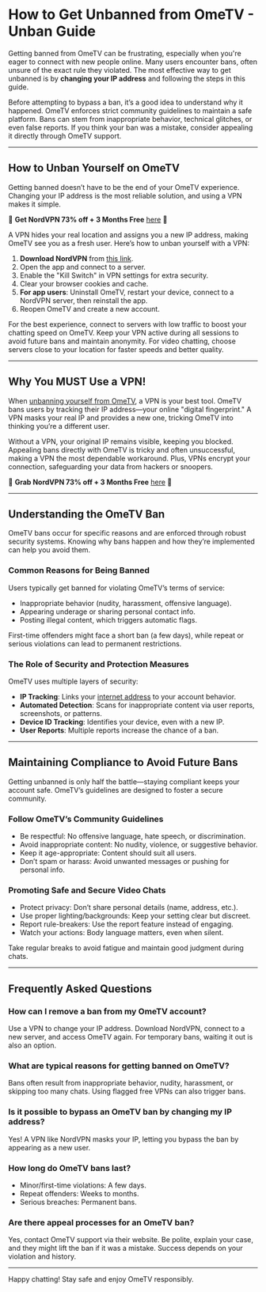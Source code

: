 # How to Get Unbanned from OmeTV - Unban Guide

Getting banned from OmeTV can be frustrating, especially when you're eager to connect with new people online. Many users encounter bans, often unsure of the exact rule they violated. The most effective way to get unbanned is by **changing your IP address** and following the steps in this guide.

Before attempting to bypass a ban, it’s a good idea to understand why it happened. OmeTV enforces strict community guidelines to maintain a safe platform. Bans can stem from inappropriate behavior, technical glitches, or even false reports. If you think your ban was a mistake, consider appealing it directly through OmeTV support.

---

## How to Unban Yourself on OmeTV

Getting banned doesn’t have to be the end of your OmeTV experience. Changing your IP address is the most reliable solution, and using a VPN makes it simple.

🎁 **Get NordVPN 73% off + 3 Months Free** [here](https://go.nordvpn.net/SH5kU) 🎁

A VPN hides your real location and assigns you a new IP address, making OmeTV see you as a fresh user. Here’s how to unban yourself with a VPN:

1. **Download NordVPN** from [this link](https://go.nordvpn.net/SH5kU).
2. Open the app and connect to a server.
3. Enable the "Kill Switch" in VPN settings for extra security.
4. Clear your browser cookies and cache.
5. **For app users**: Uninstall OmeTV, restart your device, connect to a NordVPN server, then reinstall the app.
6. Reopen OmeTV and create a new account.

For the best experience, connect to servers with low traffic to boost your chatting speed on OmeTV. Keep your VPN active during all sessions to avoid future bans and maintain anonymity. For video chatting, choose servers close to your location for faster speeds and better quality.

---

## Why You MUST Use a VPN!

When [unbanning yourself from OmeTV](https://medium.com/@potiris81293ajz1/how-to-get-unbanned-from-ometv-unban-guide-47839a20aeef), a VPN is your best tool. OmeTV bans users by tracking their IP address—your online "digital fingerprint." A VPN masks your real IP and provides a new one, tricking OmeTV into thinking you’re a different user.

Without a VPN, your original IP remains visible, keeping you blocked. Appealing bans directly with OmeTV is tricky and often unsuccessful, making a VPN the most dependable workaround. Plus, VPNs encrypt your connection, safeguarding your data from hackers or snoopers.

🎁 **Grab NordVPN 73% off + 3 Months Free** [here](https://go.nordvpn.net/SH5kU) 🎁

---

## Understanding the OmeTV Ban

OmeTV bans occur for specific reasons and are enforced through robust security systems. Knowing why bans happen and how they’re implemented can help you avoid them.

### Common Reasons for Being Banned

Users typically get banned for violating OmeTV’s terms of service:
- Inappropriate behavior (nudity, harassment, offensive language).
- Appearing underage or sharing personal contact info.
- Posting illegal content, which triggers automatic flags.

First-time offenders might face a short ban (a few days), while repeat or serious violations can lead to permanent restrictions.

### The Role of Security and Protection Measures

OmeTV uses multiple layers of security:
- **IP Tracking**: Links your [internet address](https://github.com/IP-Address-Spoofer) to your account behavior.
- **Automated Detection**: Scans for inappropriate content via user reports, screenshots, or patterns.
- **Device ID Tracking**: Identifies your device, even with a new IP.
- **User Reports**: Multiple reports increase the chance of a ban.

---

## Maintaining Compliance to Avoid Future Bans

Getting unbanned is only half the battle—staying compliant keeps your account safe. OmeTV’s guidelines are designed to foster a secure community.

### Follow OmeTV’s Community Guidelines

- Be respectful: No offensive language, hate speech, or discrimination.
- Avoid inappropriate content: No nudity, violence, or suggestive behavior.
- Keep it age-appropriate: Content should suit all users.
- Don’t spam or harass: Avoid unwanted messages or pushing for personal info.

### Promoting Safe and Secure Video Chats

- Protect privacy: Don’t share personal details (name, address, etc.).
- Use proper lighting/backgrounds: Keep your setting clear but discreet.
- Report rule-breakers: Use the report feature instead of engaging.
- Watch your actions: Body language matters, even when silent.

Take regular breaks to avoid fatigue and maintain good judgment during chats.

---

## Frequently Asked Questions

### How can I remove a ban from my OmeTV account?
Use a VPN to change your IP address. Download NordVPN, connect to a new server, and access OmeTV again. For temporary bans, waiting it out is also an option.

### What are typical reasons for getting banned on OmeTV?
Bans often result from inappropriate behavior, nudity, harassment, or skipping too many chats. Using flagged free VPNs can also trigger bans.

### Is it possible to bypass an OmeTV ban by changing my IP address?
Yes! A VPN like NordVPN masks your IP, letting you bypass the ban by appearing as a new user.

### How long do OmeTV bans last?
- Minor/first-time violations: A few days.
- Repeat offenders: Weeks to months.
- Serious breaches: Permanent bans.

### Are there appeal processes for an OmeTV ban?
Yes, contact OmeTV support via their website. Be polite, explain your case, and they might lift the ban if it was a mistake. Success depends on your violation and history.

---

Happy chatting! Stay safe and enjoy OmeTV responsibly.
